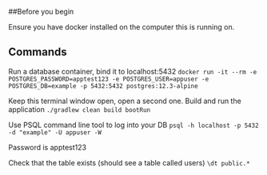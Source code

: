 ##Before you begin

Ensure you have docker installed on the computer this is running on. 

## Commands
Run a database container, bind it to localhost:5432 
`docker run -it --rm -e POSTGRES_PASSWORD=apptest123 -e POSTGRES_USER=appuser -e POSTGRES_DB=example -p 5432:5432 postgres:12.3-alpine`

Keep this terminal window open, open a second one. Build and run the application 
`./gradlew clean build bootRun`

Use PSQL command line tool to log into your DB 
`psql -h localhost -p 5432 -d "example" -U appuser -W`

Password is apptest123

Check that the table exists (should see a table called users) 
`\dt public.*`
